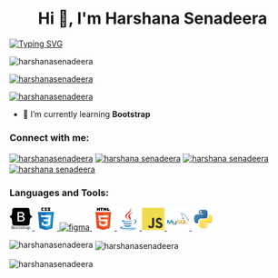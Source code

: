 <h1 align="center">Hi 👋, I'm Harshana Senadeera</h1>
<a href="https://git.io/typing-svg"><img src="https://readme-typing-svg.herokuapp.com?font=Fira+Code&pause=1000&width=435&lines=Im+Harshana+Senadeera;Full+stack+Software+Developer" alt="Typing SVG" /></a>

<p align="left"> <img src="https://komarev.com/ghpvc/?username=harshanasenadeera&label=Profile%20views&color=0e75b6&style=flat" alt="harshanasenadeera" /> </p>

<p align="left"> <a href="https://github.com/ryo-ma/github-profile-trophy"><img src="https://github-profile-trophy.vercel.app/?username=harshanasenadeera" alt="harshanasenadeera" /></a> </p>

<p align="left"> <a href="https://twitter.com/harshanasenadeera" target="blank"><img src="https://img.shields.io/twitter/follow/harshanasenadeera?logo=twitter&style=for-the-badge" alt="harshanasenadeera" /></a> </p>

- 🌱 I’m currently learning **Bootstrap**

<h3 align="left">Connect with me:</h3>
<p align="left">
<a href="https://twitter.com/harshanasenadeera" target="blank"><img align="center" src="https://raw.githubusercontent.com/rahuldkjain/github-profile-readme-generator/master/src/images/icons/Social/twitter.svg" alt="harshanasenadeera" height="30" width="40" /></a>
<a href="https://linkedin.com/in/harshana senadeera" target="blank"><img align="center" src="https://raw.githubusercontent.com/rahuldkjain/github-profile-readme-generator/master/src/images/icons/Social/linked-in-alt.svg" alt="harshana senadeera" height="30" width="40" /></a>
<a href="https://fb.com/harshana senadeera" target="blank"><img align="center" src="https://raw.githubusercontent.com/rahuldkjain/github-profile-readme-generator/master/src/images/icons/Social/facebook.svg" alt="harshana senadeera" height="30" width="40" /></a>
<a href="https://www.hackerrank.com/harshana senadeera" target="blank"><img align="center" src="https://raw.githubusercontent.com/rahuldkjain/github-profile-readme-generator/master/src/images/icons/Social/hackerrank.svg" alt="harshana senadeera" height="30" width="40" /></a>
</p>

<h3 align="left">Languages and Tools:</h3>
<p align="left"> <a href="https://getbootstrap.com" target="_blank" rel="noreferrer"> <img src="https://raw.githubusercontent.com/devicons/devicon/master/icons/bootstrap/bootstrap-plain-wordmark.svg" alt="bootstrap" width="40" height="40"/> </a> <a href="https://www.w3schools.com/css/" target="_blank" rel="noreferrer"> <img src="https://raw.githubusercontent.com/devicons/devicon/master/icons/css3/css3-original-wordmark.svg" alt="css3" width="40" height="40"/> </a> <a href="https://www.figma.com/" target="_blank" rel="noreferrer"> <img src="https://www.vectorlogo.zone/logos/figma/figma-icon.svg" alt="figma" width="40" height="40"/> </a> <a href="https://www.w3.org/html/" target="_blank" rel="noreferrer"> <img src="https://raw.githubusercontent.com/devicons/devicon/master/icons/html5/html5-original-wordmark.svg" alt="html5" width="40" height="40"/> </a> <a href="https://www.java.com" target="_blank" rel="noreferrer"> <img src="https://raw.githubusercontent.com/devicons/devicon/master/icons/java/java-original.svg" alt="java" width="40" height="40"/> </a> <a href="https://developer.mozilla.org/en-US/docs/Web/JavaScript" target="_blank" rel="noreferrer"> <img src="https://raw.githubusercontent.com/devicons/devicon/master/icons/javascript/javascript-original.svg" alt="javascript" width="40" height="40"/> </a> <a href="https://www.mysql.com/" target="_blank" rel="noreferrer"> <img src="https://raw.githubusercontent.com/devicons/devicon/master/icons/mysql/mysql-original-wordmark.svg" alt="mysql" width="40" height="40"/> </a> <a href="https://www.python.org" target="_blank" rel="noreferrer"> <img src="https://raw.githubusercontent.com/devicons/devicon/master/icons/python/python-original.svg" alt="python" width="40" height="40"/> </a> </p>

<p><img align="left" src="https://github-readme-stats.vercel.app/api/top-langs?username=harshanasenadeera&show_icons=true&locale=en&layout=compact" alt="harshanasenadeera" /></p>

<p>&nbsp;<img align="center" src="https://github-readme-stats.vercel.app/api?username=harshanasenadeera&show_icons=true&locale=en" alt="harshanasenadeera" /></p>

<p><img align="center" src="https://github-readme-streak-stats.herokuapp.com/?user=harshanasenadeera&" alt="harshanasenadeera" /></p>
